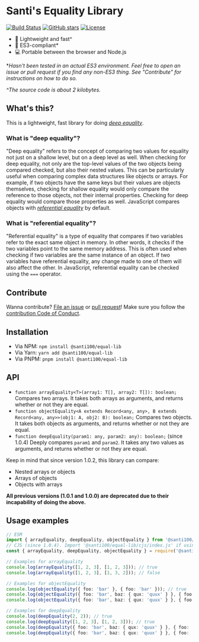 # Santi's Equality Library

[![Build Status](https://github.com/santi100a/equal-lib/actions/workflows/main.yml/badge.svg)](https://github.com/santi100a/equal-lib/actions)
[![GitHub stars](https://img.shields.io/github/stars/santi100a/equal-lib.svg)](https://github.com/santi100a/equal-lib)
[![License](https://img.shields.io/github/license/santi100a/equal-lib.svg)](https://github.com/santi100a/equal-lib)

- 🚀 Lightweight and fast^
- 👴 ES3-compliant*
- 💻 Portable between the browser and Node.js

**Hasn't been tested in an actual ES3 environment. Feel free to open an issue or pull request if you find any non-ES3 thing. See "Contribute" for instructions on how to do so.*

*^The source code is about 2 kilobytes.*

## What's this?
This is a lightweight, fast library for doing [*deep equality*](#what-is-deep-equality).
### What is "deep equality"? 
"Deep equality" refers to the concept of comparing two values for equality not just on a shallow level, but on a deep level as well. When checking for deep equality, not only are the top-level values of the two objects being compared checked, but also their nested values. This can be particularly useful when comparing complex data structures like objects or arrays. For example, if two objects have the same keys but their values are objects themselves, checking for shallow equality would only compare the reference to those objects, not their internal properties. Checking for deep equality would compare those properties as well. JavaScript compares objects with [*referential equality*](#what-is-referential-equality) by default.
### What is "referential equality"?
"Referential equality" is a type of equality that compares if two variables refer to the exact same object in memory. In other words, it checks if the two variables point to the same memory address. This is often used when checking if two variables are the same instance of an object. If two variables have referential equality, any change made to one of them will also affect the other. In JavaScript, referential equality can be checked using the `===` operator.
## Contribute

Wanna contribute? [File an issue](https://github.com/santi100a/equal-lib/issues) or [pull request](https://github.com/santi100a/equal-lib/pulls)!
Make sure you follow the [contribution Code of Conduct](https://github.com/santi100a/bisect-lib/blob/main/CODE_OF_CONDUCT.md).

## Installation
- Via NPM: `npm install @santi100/equal-lib`
- Via Yarn: `yarn add @santi100/equal-lib`
- Via PNPM: `pnpm install @santi100/equal-lib`

## API

- `function arrayEquality<T>(array1: T[], array2: T[]): boolean;` Compares two arrays. It takes both arrays as arguments, and returns whether or not they are equal. 
- `function objectEquality<A extends Record<any, any>, B extends Record<any, any>>(obj1: A, obj2: B): boolean;` Compares two objects. It takes both objects as arguments, and returns whether or not they are equal.
- `function deepEquality(param1: any, param2: any): boolean;` (since 1.0.4) Deeply compares `param1` and `param2`. It takes any two values as arguments, and returns whether or not they are equal. 

Keep in mind that since version 1.0.2, this library can compare:
- Nested arrays or objects
- Arrays of objects
- Objects with arrays

**All previous versions (1.0.1 and 1.0.0) are deprecated due to their incapability of doing the above.**

## Usage examples
```typescript
// ESM
import { arrayEquality, deepEquality, objectEquality } from '@santi100/equal-lib'; 
// CJS (since 1.0.4). Import '@santi100/equal-lib/cjs/index.js' if using 1.0.3 or older.
const { arrayEquality, deepEquality, objectEquality } = require('@santi100/equal-lib/cjs'); 

// Examples for arrayEquality
console.log(arrayEquality([1, 2, 3], [1, 2, 3])); // true
console.log(arrayEquality([1, 2, 3], [1, 3, 2])); // false

// Examples for objectEquality
console.log(objectEquality({ foo: 'bar' }, { foo: 'bar' })); // true
console.log(objectEquality({ foo: 'bar', baz: { qux: 'quux' } }, { foo: 'bar', baz: { qux: 'quux' } })); // true
console.log(objectEquality({ foo: 'bar', baz: { qux: 'quux' } }, { foo: 'bar', baz: { qux: 'corge' } })); // false

// Examples for deepEquality
console.log(deepEquality(2, 2)); // true
console.log(deepEquality([1, 2, 3], [1, 2, 3])); // true
console.log(deepEquality({ foo: 'bar', baz: { qux: 'quux' } }, { foo: 'bar', baz: { qux: 'quux' } })); // true
console.log(deepEquality({ foo: 'bar', baz: { qux: 'quux' } }, { foo: 'bar', baz: { qux: 'corge' } })); // false

```